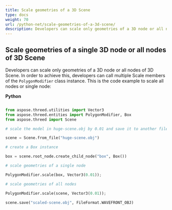 ```yaml
---
title: Scale geometries of a 3D Scene
type: docs
weight: 70
url: /python-net/scale-geometries-of-a-3d-scene/
description: Developers can scale only geometries of a 3D node or all nodes of 3D Scene. In order to achieve this, developers can call multiple Scale members of the PolygonModifier class instance.
---
```


## **Scale geometries of a single 3D node or all nodes of 3D Scene**
Developers can scale only geometries of a 3D node or all nodes of 3D Scene. In order to achieve this, developers can call multiple Scale members of the `PolygonModifier` class instance. This is the code example to scale all nodes or single node:



**Python**

```py

from aspose.threed.utilities import Vector3
from aspose.threed.entities import PolygonModifier, Box
from aspose.threed import Scene

# scale the model in huge-scene.obj by 0.01 and save it to another file:

scene = Scene.from_file("huge-scene.obj")

# create a Box instance

box = scene.root_node.create_child_node("box", Box())

# scale geometries of a single node

PolygonModifier.scale(box, Vector3(0.01));

# scale geometries of all nodes

PolygonModifier.scale(scene, Vector3(0.01));

scene.save("scaled-scene.obj", FileFormat.WAVEFRONT_OBJ)

```
